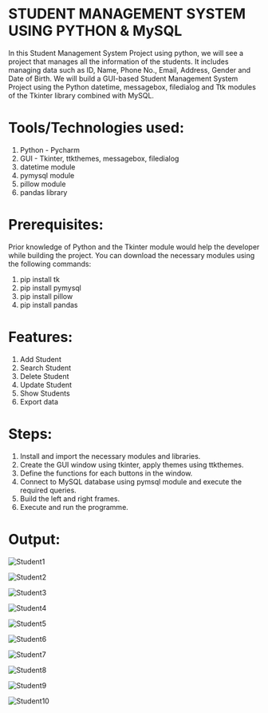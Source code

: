 # STUDENT MANAGEMENT SYSTEM USING PYTHON & MySQL
In this Student Management System Project using python, we will see a project that manages all the information of the students. It includes managing data such as ID, Name, Phone No., Email, Address, Gender and Date of Birth.  We will build a GUI-based Student Management System Project using the Python datetime, messagebox, filedialog and Ttk modules of the Tkinter library combined with MySQL. 

# Tools/Technologies used:
1. Python - Pycharm
2. GUI - Tkinter, ttkthemes, messagebox, filedialog
3. datetime module
4. pymysql module
5. pillow module
6. pandas library

# Prerequisites:
  Prior knowledge of Python and the Tkinter module would help the developer while building the project.  You can download the necessary modules using the following commands:
  1. pip install tk
  2. pip install pymysql
  3. pip install pillow
  4. pip install pandas

# Features:
1. Add Student
2. Search Student
3. Delete Student
4. Update Student
5. Show Students
6. Export data

# Steps:
1. Install and import the necessary modules and libraries.
2. Create the GUI window using tkinter, apply themes using ttkthemes.
3. Define the functions for each buttons in the window.
4. Connect to MySQL database using pymsql module and execute the required queries.
5. Build the left and right frames.
6. Execute and run the programme.

# Output:
![Student1](https://github.com/Navina-Murugadas/Student_Management_System_Python-MySQL/assets/72821323/835f0a55-a079-4409-aef8-0f3c5ec63146)

![Student2](https://github.com/Navina-Murugadas/Student_Management_System_Python-MySQL/assets/72821323/4717ffe6-8409-44c5-b764-87701a29f5c3)

![Student3](https://github.com/Navina-Murugadas/Student_Management_System_Python-MySQL/assets/72821323/6ecd09e8-e9c1-46b4-9802-e81bc1ce84e0)

![Student4](https://github.com/Navina-Murugadas/Student_Management_System_Python-MySQL/assets/72821323/0c6e4b74-06cb-4362-83b1-6bd2f1985829)

![Student5](https://github.com/Navina-Murugadas/Student_Management_System_Python-MySQL/assets/72821323/9b7ef3f0-573d-4962-bb40-dcbbed4d9afc)

![Student6](https://github.com/Navina-Murugadas/Student_Management_System_Python-MySQL/assets/72821323/153d1295-8631-464f-b315-ced9f07ce550)

![Student7](https://github.com/Navina-Murugadas/Student_Management_System_Python-MySQL/assets/72821323/632938a8-ed7c-4d98-961d-1191ec6b1cfb)

![Student8](https://github.com/Navina-Murugadas/Student_Management_System_Python-MySQL/assets/72821323/1b20a7cd-3665-4e8c-b891-71e6b4496383)

![Student9](https://github.com/Navina-Murugadas/Student_Management_System_Python-MySQL/assets/72821323/a3ad3543-c4fa-48fd-b940-b98f467d2277)

![Student10](https://github.com/Navina-Murugadas/Student_Management_System_Python-MySQL/assets/72821323/606e6b6d-ca69-4474-b02c-6f20a0c6dd1f)
